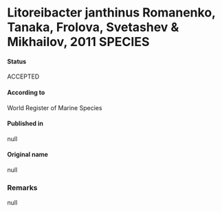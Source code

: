 Litoreibacter janthinus Romanenko, Tanaka, Frolova, Svetashev & Mikhailov, 2011 SPECIES
=======

#### Status
ACCEPTED

#### According to
World Register of Marine Species

#### Published in
null

#### Original name
null

### Remarks
null